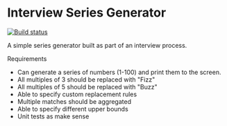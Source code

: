 Interview Series Generator
=========================
[![Build status](https://ci.appveyor.com/api/projects/status/xye0sv7p52dauj7c?svg=true)](https://ci.appveyor.com/project/sjasperse/interviewseriesgenerator)

A simple series generator built as part of an interview process.

Requirements
- Can generate a series of numbers (1-100) and print them to the screen.
- All multiples of 3 should be replaced with "Fizz"
- All multiples of 5 should be replaced with "Buzz"
- Able to specify custom replacement rules
- Multiple matches should be aggregated
- Able to specify different upper bounds
- Unit tests as make sense